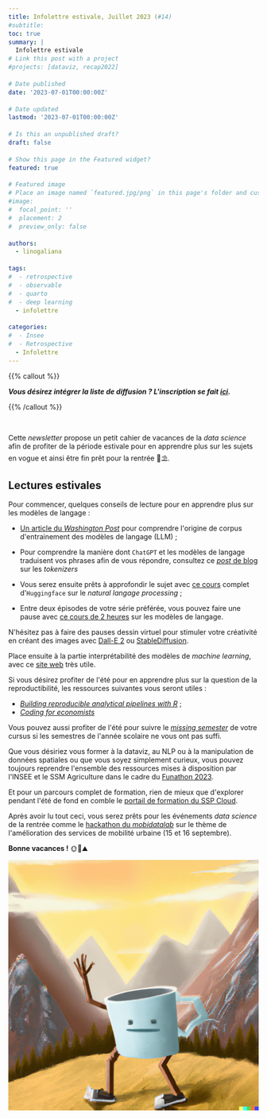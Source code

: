 ```yaml
---
title: Infolettre estivale, Juillet 2023 (#14)
#subtitle: 
toc: true
summary: |
  Infolettre estivale
# Link this post with a project
#projects: [dataviz, recap2022]

# Date published
date: '2023-07-01T00:00:00Z'

# Date updated
lastmod: '2023-07-01T00:00:00Z'

# Is this an unpublished draft?
draft: false

# Show this page in the Featured widget?
featured: true

# Featured image
# Place an image named `featured.jpg/png` in this page's folder and customize its options here.
#image:
#  focal_point: ''
#  placement: 2
#  preview_only: false

authors:
  - linogaliana

tags:
#  - retrospective
#  - observable
#  - quarto
#  - deep learning
  - infolettre

categories:
#  - Insee
#  - Retrospective
  - Infolettre
---
```


{{% callout %}}

__*Vous désirez intégrer la liste de diffusion ? L'inscription se fait [ici](https://framaforms.org/integration-reseau-des-data-scientists-1676407156).*__

{{% /callout %}}

<br>


Cette _newsletter_ propose un petit cahier de vacances
de la _data science_ afin de profiter de la période estivale 
pour en
apprendre plus sur les sujets en vogue et ainsi être fin prêt
pour la rentrée 📖⛱️.

## Lectures estivales

Pour commencer, quelques conseils de lecture pour en apprendre plus sur les modèles de
langage :

- [Un article du _Washington Post_](https://www.washingtonpost.com/technology/interactive/2023/ai-chatbot-learning/?itid=mc_magnet-ai_inline_collection_1) pour comprendre l'origine de corpus d'entrainement des
modèles de langage (LLM) ;

- Pour comprendre la manière dont `ChatGPT` et les modèles de langage  traduisent vos phrases afin de vous répondre, consultez ce [_post_ de blog](https://simonwillison.net/2023/Jun/8/gpt-tokenizers/) sur les _tokenizers_

- Vous serez ensuite prêts à approfondir le sujet avec [ce cours](https://huggingface.co/learn/nlp-course/chapter1/1) complet d'`Huggingface` sur le _natural langage processing_ ;

- Entre deux épisodes de votre série préférée, vous pouvez faire une pause avec [ce cours de 2 heures](https://www.youtube.com/watch?v=Ku9PM26Cc2c) sur les modèles de langage.

N'hésitez pas à faire des pauses dessin virtuel pour stimuler votre créativité en créant des
images avec [Dall-E 2](https://openai.com/dall-e-2) ou [StableDiffusion](https://huggingface.co/stabilityai/stable-diffusion-2-1).

Place ensuite à la partie interprétabilité des modèles de _machine learning_,
avec ce [site web](https://interpretable-ml-class.github.io/) très utile.


Si vous désirez profiter de l'été pour en apprendre plus sur la question de la reproductibilité, 
les ressources suivantes vous seront utiles :

- [_Building reproducible analytical pipelines with R_](https://raps-with-r.dev/) ;
- [_Coding for economists_](https://aeturrell.github.io/coding-for-economists/intro.html)

Vous pouvez aussi
profiter de l'été pour suivre le [_missing semester_](https://matthewrkaye.com/series.html#the-missing-semester-of-your-ds-education)
de votre cursus si les semestres de l'année scolaire ne vous ont pas suffi.

Que vous désiriez vous former à la dataviz, au NLP 
ou à la manipulation de données spatiales ou 
que vous soyez simplement curieux,
vous pouvez toujours reprendre l'ensemble
des ressources mises à disposition par l'INSEE et le SSM Agriculture
dans le cadre du [Funathon 2023](https://inseefrlab.github.io/funathon2023/).

Et pour un parcours complet de formation, rien de mieux que d'explorer
pendant l'été de fond en comble le [portail de formation du SSP Cloud](https://www.sspcloud.fr/formation).


Après avoir lu tout ceci, vous serez prêts pour les événements
_data science_ de la rentrée comme le [hackathon du _mobidatalab_](https://mobidatalab.eu/living-labs/hackathon/)
sur le thème de l'amélioration des services de mobilité urbaine (15 et 16 septembre). 

__Bonne vacances !__ 🌞🌊⛰️

![](bye.png)